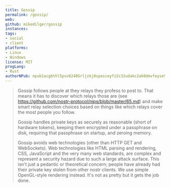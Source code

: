 ```yaml
---
title: Gossip
permalink: /gossip/
web: 
github: mikedilger/gossip
instances:
tags:
- social
- client
platforms:
- Linux 
- Windows
license: MIT
progLang: 
- Rust 
authorNPub: npub1acg6thl5psv62405rljzkj8spesceyfz2c32udakc2ak0dmvfeyse9p35c
---
```


> Gossip follows people at they relays they profess to post to. That means it has to discover which relays those are (see https://github.com/nostr-protocol/nips/blob/master/65.md) and make smart relay selection choices based on things like which relays cover the most people you follow.
>
> Gossip handles private keys as securely as reasonable (short of hardware tokens), keeping them encrypted under a passphrase on disk, requiring that passphrase on startup, and zeroing memory.
>
> Gossip avoids web technologies (other than HTTP GET and WebSockets). Web technologies like HTML parsing and rendering, CSS, JavaScript and the very many web standards, are complex and represent a security hazard due to such a large attack surface. This isn't just a pedantic or theoretical concern; people have already had their private key stolen from other nostr clients. We use simple OpenGL-style rendering instead. It's not as pretty but it gets the job done.


